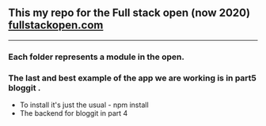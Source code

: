 ## This my repo for the Full stack open (now 2020) [fullstackopen.com](https://fullstackopen.com/en)

---

### Each folder represents a module in the open.

### The last and best example of the app we are working is in part5 **bloggit** .

-   To install it's just the usual - npm install
-   The backend for bloggit in part 4
